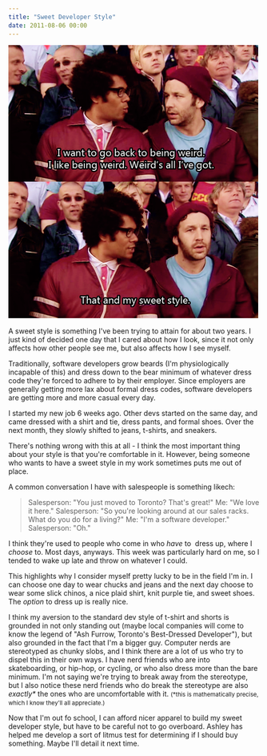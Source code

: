 ```yaml
---
title: "Sweet Developer Style"
date: 2011-08-06 00:00
---
```


 ![](/img/import/blog/2011/08/dev-style/94012CB4AF9341E18B9333A8FD85DFA3.png)

A sweet style is something I've been trying to attain for about two years. I just kind of decided one day that I cared about how I look, since it not only affects how other people see me, but also affects how I see myself.

Traditionally, software developers grow beards (I'm physiologically incapable of this) and dress down to the bear minimum of whatever dress code they're forced to adhere to by their employer. Since employers are generally getting more lax about formal dress codes, software developers are getting more and more casual every day.

I started my new job 6 weeks ago. Other devs started on the same day, and came dressed with a shirt and tie, dress pants, and formal shoes. Over the next month, they slowly shifted to jeans, t-shirts, and sneakers.

There's nothing wrong with this at all - I think the most important thing about your style is that you're comfortable in it. However, being someone who wants to have a sweet style in my work sometimes puts me out of place.

A common conversation I have with salespeople is something likech:

> Salesperson: "You just moved to Toronto? That's great!" Me: "We love it here." Salesperson: "So you're looking around at our sales racks. What do you do for a living?" Me: "I'm a software developer." Salesperson: "Oh."

I think they're used to people who come in who _have_ to &nbsp;dress up, where I _choose_ to. Most days, anyways. This week was particularly hard on me, so I tended to wake up late and throw on whatever I could.

This highlights why I consider myself pretty lucky to be in the field I'm in. I can choose one day to wear chucks and jeans and the next day choose to wear some slick chinos, a nice plaid shirt, knit purple tie, and sweet shoes. The _option_ to dress up is really nice.

I think my aversion to the standard dev style of t-shirt and shorts is grounded in not only standing out (maybe local companies will come to know the legend of "Ash Furrow, Toronto's Best-Dressed Developer"), but also grounded in the fact that I'm a bigger guy. Computer nerds are stereotyped as chunky slobs, and I think there are a lot of us who try to dispel this in their own ways. I have nerd friends who are into skateboarding, or hip-hop, or cycling, or who also dress more than the bare minimum. I'm not saying we're trying to break away from the stereotype, but I also notice these nerd friends who do break the stereotype are also _exactly\*_ the ones who are uncomfortable with it. <small>(*this is mathematically precise, which I know they'll all appreciate.)</small>

Now that I'm out fo school, I can afford nicer apparel to build my sweet developer style, but have to be careful not to go overboard. Ashley has helped me develop a sort of litmus test for determining if I should buy something. Maybe I'll detail it next time.

<!-- more -->
